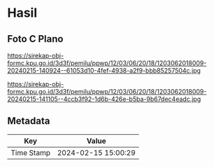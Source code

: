 # Hasil

## Foto C Plano

https://sirekap-obj-formc.kpu.go.id/3d3f/pemilu/ppwp/12/03/06/20/18/1203062018009-20240215-140924--61053d10-4fef-4938-a2f9-bbb85257504c.jpg

https://sirekap-obj-formc.kpu.go.id/3d3f/pemilu/ppwp/12/03/06/20/18/1203062018009-20240215-141105--4ccb3f92-1d6b-426e-b5ba-9b67dec4eadc.jpg


## Metadata

| Key        | Value               |
| ---------- | ------------------- |
| Time Stamp | 2024-02-15 15:00:29 |



